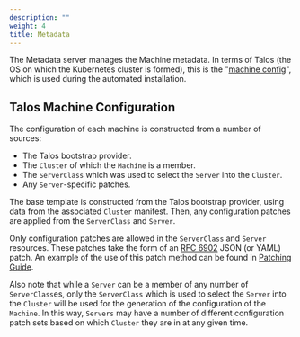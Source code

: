 ```yaml
---
description: ""
weight: 4
title: Metadata
---
```


The Metadata server manages the Machine metadata.
In terms of Talos (the OS on which the Kubernetes cluster is formed), this is the
"[machine config](https://www.talos.dev/docs/v0.13/reference/configuration/)",
which is used during the automated installation.

## Talos Machine Configuration

The configuration of each machine is constructed from a number of sources:

- The Talos bootstrap provider.
- The `Cluster` of which the `Machine` is a member.
- The `ServerClass` which was used to select the `Server` into the `Cluster`.
- Any `Server`-specific patches.

The base template is constructed from the Talos bootstrap provider, using data from the associated `Cluster` manifest.
Then, any configuration patches are applied from the `ServerClass` and `Server`.

Only configuration patches are allowed in the `ServerClass` and `Server` resources.
These patches take the form of an [RFC 6902](https://tools.ietf.org/html/rfc6902) JSON (or YAML) patch.
An example of the use of this patch method can be found in [Patching Guide](../../guides/patching/).

Also note that while a `Server` can be a member of any number of `ServerClass`es, only the `ServerClass` which is used to select the `Server` into the `Cluster` will be used for the generation of the configuration of the `Machine`.
In this way, `Servers` may have a number of different configuration patch sets based on which `Cluster` they are in at any given time.
